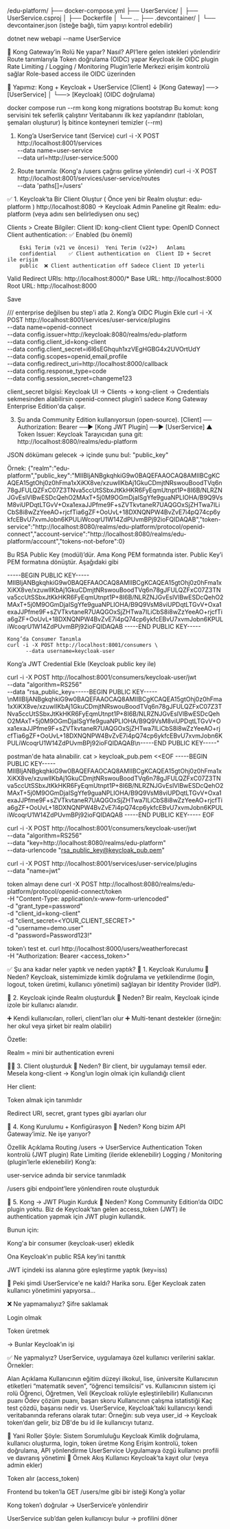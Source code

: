 /edu-platform/
├── docker-compose.yml
├── UserService/
│   ├── UserService.csproj
│   ├── Dockerfile
│   └── ...
├── .devcontainer/
│   └── devcontainer.json (isteğe bağlı, tüm yapıyı kontrol edebilir)

dotnet new webapi --name UserService

🌉 Kong Gateway’in Rolü
Ne yapar?	                            Nasıl?
API’lere gelen istekleri yönlendirir	Route tanımlarıyla
Token doğrulama (OIDC) yapar	        Keycloak ile OIDC plugin
Rate Limiting / Logging / Monitoring	Plugin’lerle
Merkezi erişim kontrolü sağlar	        Role-based access ile OIDC üzerinden

🧱 Yapımız: Kong + Keycloak + UserService
[Client]
   ↓
[Kong Gateway] ──> [UserService]
         │
         └──> [Keycloak] (OIDC doğrulama)


docker compose run --rm kong kong migrations bootstrap
Bu komut:
kong servisini tek seferlik çalıştırır
Veritabanını ilk kez yapılandırır (tabloları, şemaları oluşturur)
İş bitince konteyneri temizler (--rm)

1. Kong’a UserService tanıt (Service)
curl -i -X POST http://localhost:8001/services \
  --data name=user-service \
  --data url=http://user-service:5000

 2. Route tanımla: (Kong'a /users çağrısı gelirse yönlendir)
curl -i -X POST http://localhost:8001/services/user-service/routes \
  --data 'paths[]=/users'



✅ 1. Keycloak’ta Bir Client Oluştur ( Önce yeni bir Realm oluştur:  edu-platform )
http://localhost:8080 → Keycloak Admin Paneline git
Realm: edu-platform (veya adını sen belirlediysen onu seç)

Clients > Create
Bilgiler:
Client ID: kong-client
Client type: OpenID Connect
Client authentication: ✅ Enabled (bu önemli)

        Eski Terim (v21 ve öncesi)	Yeni Terim (v22+)	Anlamı
        confidential	✅ Client authentication on	Client ID + Secret ile erişim
        public	❌ Client authentication off	Sadece Client ID yeterli

Valid Redirect URIs: http://localhost:8000/*
Base URL: http://localhost:8000
Root URL: http://localhost:8000

Save

/// enterprise değilsen bu step'i atla
2. Kong’a OIDC Plugin Ekle
curl -i -X POST http://localhost:8001/services/user-service/plugins \
  --data name=openid-connect \
  --data config.issuer=http://keycloak:8080/realms/edu-platform \
  --data config.client_id=kong-client \
  --data config.client_secret=i6l6sEGhquh1xzVEgHGBG4x2UVOrtUdY \
  --data config.scopes=openid,email,profile \
  --data config.redirect_uri=http://localhost:8000/callback \
  --data config.response_type=code \
  --data config.session_secret=changeme123


client_secret bilgisi: Keycloak UI → Clients → kong-client → Credentials sekmesinden alabilirsin
openid-connect plugin’i sadece Kong Gateway Enterprise Edition'da çalışır.



3. Şu anda Community Edition kullanıyorsun (open-source).
[Client] ── Authorization: Bearer <AccessToken> ──▶ [Kong JWT Plugin] ──▶ [UserService]
                                          ▲
                                  Token Issuer: Keycloak
Tarayıcıdan şuna git:
http://localhost:8080/realms/edu-platform

JSON dökümanı gelecek → içinde şunu bul: "public_key"

Örnek: 
{"realm":"edu-platform","public_key":"MIIBIjANBgkqhkiG9w0BAQEFAAOCAQ8AMIIBCgKCAQEA15gtOhj0z0hFma1xXiKX8ve/xzuwlIKbAj1GkuCDmjtNRswouBoodTVq6n78gJFULQZFxC07Z3TNva5ccUtSSbxJtKkHKR6FyEqmUtnpt1P+8I6B/NLRZNJGvEslVlBwESDcQehO2MAxT+5j0M9OGmDjaISgYfe9guaNPLIOHA/B9Q9VsM8viUPDqtLTGvV+Oxa1exaJJPfme9F+sZVTkvtaneR7UAQGOxSjZHTwa7ILiCbS8i8wZzYeeAO+rjcfTia6gZF+OoUvL+18DXNQNPW4BvZvE7i4pQ74cp6ykfcEBvU7xvmJobn6KPULiWcoqrU1W14ZdPUvmBPj92ioFQIDAQAB","token-service":"http://localhost:8080/realms/edu-platform/protocol/openid-connect","account-service":"http://localhost:8080/realms/edu-platform/account","tokens-not-before":0}

Bu RSA Public Key (modül)’dür. Ama Kong PEM formatında ister. Public Key’i PEM formatına dönüştür. Aşağıdaki gibi

-----BEGIN PUBLIC KEY-----
MIIBIjANBgkqhkiG9w0BAQEFAAOCAQ8AMIIBCgKCAQEA15gtOhj0z0hFma1xXiKX8ve/xzuwlIKbAj1GkuCDmjtNRswouBoodTVq6n78gJFULQZFxC07Z3TNva5ccUtSSbxJtKkHKR6FyEqmUtnpt1P+8I6B/NLRZNJGvEslVlBwESDcQehO2MAxT+5j0M9OGmDjaISgYfe9guaNPLIOHA/B9Q9VsM8viUPDqtLTGvV+Oxa1exaJJPfme9F+sZVTkvtaneR7UAQGOxSjZHTwa7ILiCbS8i8wZzYeeAO+rjcfTia6gZF+OoUvL+18DXNQNPW4BvZvE7i4pQ74cp6ykfcEBvU7xvmJobn6KPULiWcoqrU1W14ZdPUvmBPj92ioFQIDAQAB
-----END PUBLIC KEY-----

    Kong’da Consumer Tanımla
    curl -i -X POST http://localhost:8001/consumers \
          --data username=keycloak-user

Kong’a JWT Credential Ekle (Keycloak public key ile)

curl -i -X POST http://localhost:8001/consumers/keycloak-user/jwt \
  --data "algorithm=RS256" \
  --data "rsa_public_key=-----BEGIN PUBLIC KEY-----\nMIIBIjANBgkqhkiG9w0BAQEFAAOCAQ8AMIIBCgKCAQEA15gtOhj0z0hFma1xXiKX8ve/xzuwlIKbAj1GkuCDmjtNRswouBoodTVq6n78gJFULQZFxC07Z3TNva5ccUtSSbxJtKkHKR6FyEqmUtnpt1P+8I6B/NLRZNJGvEslVlBwESDcQehO2MAxT+5j0M9OGmDjaISgYfe9guaNPLIOHA/B9Q9VsM8viUPDqtLTGvV+Oxa1exaJJPfme9F+sZVTkvtaneR7UAQGOxSjZHTwa7ILiCbS8i8wZzYeeAO+rjcfTia6gZF+OoUvL+18DXNQNPW4BvZvE7i4pQ74cp6ykfcEBvU7xvmJobn6KPULiWcoqrU1W14ZdPUvmBPj92ioFQIDAQAB\n-----END PUBLIC KEY-----"

  postman'de hata alınabilir.
  cat > keycloak_pub.pem <<EOF
-----BEGIN PUBLIC KEY-----
MIIBIjANBgkqhkiG9w0BAQEFAAOCAQ8AMIIBCgKCAQEA15gtOhj0z0hFma1xXiKX8ve/xzuwlIKbAj1GkuCDmjtNRswouBoodTVq6n78gJFULQZFxC07Z3TNva5ccUtSSbxJtKkHKR6FyEqmUtnpt1P+8I6B/NLRZNJGvEslVlBwESDcQehO2MAxT+5j0M9OGmDjaISgYfe9guaNPLIOHA/B9Q9VsM8viUPDqtLTGvV+Oxa1exaJJPfme9F+sZVTkvtaneR7UAQGOxSjZHTwa7ILiCbS8i8wZzYeeAO+rjcfTia6gZF+OoUvL+18DXNQNPW4BvZvE7i4pQ74cp6ykfcEBvU7xvmJobn6KPULiWcoqrU1W14ZdPUvmBPj92ioFQIDAQAB
-----END PUBLIC KEY-----
EOF


curl -i -X POST http://localhost:8001/consumers/keycloak-user/jwt \
  --data "algorithm=RS256" \
  --data "key=http://localhost:8080/realms/edu-platform" \
  --data-urlencode "rsa_public_key@keycloak_pub.pem"


curl -i -X POST http://localhost:8001/services/user-service/plugins \
  --data "name=jwt"

 token almayı dene
curl -X POST http://localhost:8080/realms/edu-platform/protocol/openid-connect/token \
  -H "Content-Type: application/x-www-form-urlencoded" \
  -d "grant_type=password" \
  -d "client_id=kong-client" \
  -d "client_secret=<YOUR_CLIENT_SECRET>" \
  -d "username=demo.user" \
  -d "password=Password123!"

 token'ı test et.
curl http://localhost:8000/users/weatherforecast \
  -H "Authorization: Bearer <access_token>"

✅ Şu ana kadar neler yaptık ve neden yaptık?
🔐 1. Keycloak Kurulumu
🔸 Neden?
Keycloak, sistemimizde kimlik doğrulama ve yetkilendirme (login, logout, token üretimi, kullanıcı yönetimi) sağlayan bir Identity Provider (IdP).

🧱 2. Keycloak içinde Realm oluşturduk
🔸 Neden?
Bir realm, Keycloak içinde izole bir kullanıcı alanıdır.

➕ Kendi kullanıcıları, rolleri, client’ları olur
➕ Multi-tenant destekler (örneğin: her okul veya şirket bir realm olabilir)

Özetle:

Realm = mini bir authentication evreni

🧑‍💻 3. Client oluşturduk
🔸 Neden?
Bir client, bir uygulamayı temsil eder.
Mesela kong-client → Kong’un login olmak için kullandığı client

Her client:

Token almak için tanımlıdır

Redirect URI, secret, grant types gibi ayarları olur

🌉 4. Kong Kurulumu + Konfigürasyon
🔸 Neden?
Kong bizim API Gateway’imiz. Ne işe yarıyor?

Özellik	Açıklama
Routing	/users → UserService
Authentication	Token kontrolü (JWT plugin)
Rate Limiting	(ileride eklenebilir)
Logging / Monitoring	(plugin’lerle eklenebilir)
Kong’a:

user-service adında bir service tanımladık

/users gibi endpoint’lere yönlendiren route oluşturduk

🔐 5. Kong → JWT Plugin Kurduk
🔸 Neden?
Kong Community Edition’da OIDC plugin yoktu.
Biz de Keycloak’tan gelen access_token (JWT) ile authentication yapmak için JWT plugin kullandık.

Bunun için:

Kong'a bir consumer (keycloak-user) ekledik

Ona Keycloak’ın public RSA key’ini tanıttık

JWT içindeki iss alanına göre eşleştirme yaptık (key=iss)

🤔 Peki şimdi UserService'e ne kaldı?
Harika soru.
Eğer Keycloak zaten kullanıcı yönetimini yapıyorsa…

❌ Ne yapmamalıyız?
Şifre saklamak

Login olmak

Token üretmek

→ Bunlar Keycloak’ın işi

✅ Ne yapmalıyız?
UserService, uygulamaya özel kullanıcı verilerini saklar. Örnekler:

Alan	Açıklama
Kullanıcının eğitim düzeyi	ilkokul, lise, üniversite
Kullanıcının etiketleri	“matematik seven”, “öğrenci temsilcisi” vs.
Kullanıcının sistem içi rolü	Öğrenci, Öğretmen, Veli (Keycloak rolüyle eşleştirilebilir)
Kullanıcının puanı	Ödev çözüm puanı, başarı skoru
Kullanıcının çalışma istatistiği	Kaç test çözdü, başarısı nedir vs.
UserService, Keycloak’taki kullanıcıyı kendi veritabanında referans olarak tutar:
Örneğin: sub veya user_id → Keycloak token’dan gelir, biz DB'de bu id ile kullanıcıyı tutarız.

📌 Yani Roller Şöyle:
Sistem	Sorumluluğu
Keycloak	Kimlik doğrulama, kullanıcı oluşturma, login, token üretme
Kong	Erişim kontrolü, token doğrulama, API yönlendirme
UserService	Uygulamaya özgü kullanıcı profili ve davranış yönetimi
🔄 Örnek Akış
Kullanıcı Keycloak’ta kayıt olur (veya admin ekler)

Token alır (access_token)

Frontend bu token’la GET /users/me gibi bir isteği Kong’a yollar

Kong token’ı doğrular → UserService’e yönlendirir

UserService sub’dan gelen kullanıcıyı bulur → profilini döner